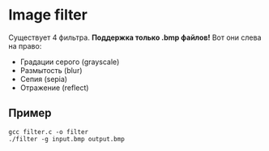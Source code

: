 # Image filter
Существует 4 фильтра. **Поддержка только .bmp файлов!**
Вот они слева на право:
  - Градации серого (grayscale)
  - Размытость (blur)
  - Сепия (sepia)
  - Отражение (reflect)

## Пример
``` 
gcc filter.c -o filter
./filter -g input.bmp output.bmp 
```
